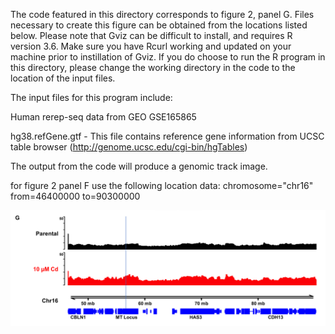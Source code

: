 The code featured in this directory corresponds to figure 2, panel G. Files necessary to create this figure can be obtained from the locations listed below. Please note that Gviz can be difficult to install, and requires R version 3.6. Make sure you have Rcurl working and updated on your machine prior to instillation of Gviz. If you do choose to run the R program in this directory, please change the working directory in the code to the location of the input files.

The input files for this program include:

Human rerep-seq data from GEO GSE165865

hg38.refGene.gtf - This file contains reference gene information from UCSC table browser (http://genome.ucsc.edu/cgi-bin/hgTables)

The output from the code will produce a genomic track image.

for figure 2 panel F use the following location data:
chromosome="chr16"
from=46400000 
to=90300000

![alt text](https://github.com/Black-Lab-UCDenver/MTDNARereplication/blob/master/images/Figure2G.png?raw=true)
